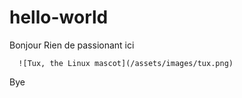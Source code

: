 # hello-world

Bonjour
Rien de passionant ici

      ![Tux, the Linux mascot](/assets/images/tux.png)

Bye
